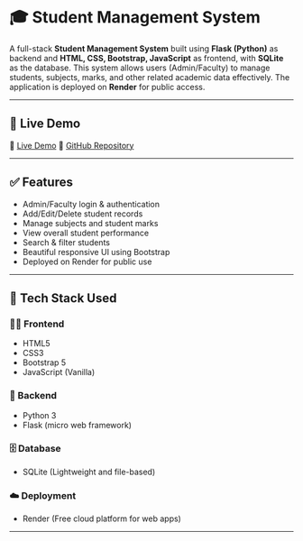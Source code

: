 # 🎓 Student Management System

A full-stack **Student Management System** built using **Flask (Python)** as backend and **HTML, CSS, Bootstrap, JavaScript** as frontend, with **SQLite** as the database. This system allows users (Admin/Faculty) to manage students, subjects, marks, and other related academic data effectively. The application is deployed on **Render** for public access.

---

## 🚀 Live Demo

🔗 [Live Demo](https://student-management-system-9z06.onrender.com)
🔗 [GitHub Repository](https://github.com/Dipesh-Mishra04/Student_Management_System)

---

## ✅ Features

- Admin/Faculty login & authentication
- Add/Edit/Delete student records
- Manage subjects and student marks
- View overall student performance
- Search & filter students
- Beautiful responsive UI using Bootstrap
- Deployed on Render for public use

---

## 🧰 Tech Stack Used

### 👨‍💻 Frontend
- HTML5
- CSS3
- Bootstrap 5
- JavaScript (Vanilla)

### 🧠 Backend
- Python 3
- Flask (micro web framework)

### 🗄️ Database
- SQLite (Lightweight and file-based)

### ☁️ Deployment
- Render (Free cloud platform for web apps)

---
